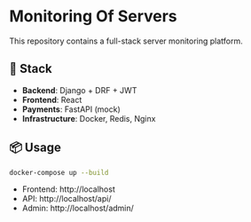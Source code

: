 # Monitoring Of Servers

This repository contains a full-stack server monitoring platform.

## 🔧 Stack

- **Backend**: Django + DRF + JWT
- **Frontend**: React
- **Payments**: FastAPI (mock)
- **Infrastructure**: Docker, Redis, Nginx

## 📦 Usage

```bash
docker-compose up --build
```

- Frontend: http://localhost
- API: http://localhost/api/
- Admin: http://localhost/admin/